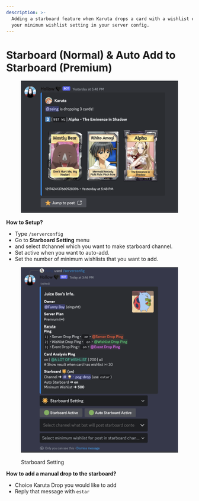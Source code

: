 ```yaml
---
description: >-
  Adding a starboard feature when Karuta drops a card with a wishlist exceeding
  your minimum wishlist setting in your server config.
---
```


# Starboard (Normal) & Auto Add to Starboard (Premium)

<figure><img src="../../.gitbook/assets/image (6).png" alt=""><figcaption></figcaption></figure>

**How to Setup?**

* Type `/serverconfig`&#x20;
* Go to **Starboard Setting** menu
* and select #channel which you want to make starboard channel.&#x20;
* Set active when you want to auto-add.
* Set the number of minimum wishlists that you want to add.

<figure><img src="../../.gitbook/assets/image (5).png" alt=""><figcaption><p>Starboard Setting</p></figcaption></figure>

**How to add a manual drop to the starboard?**

* Choice Karuta Drop you would like to add
* Reply that message with `estar`

